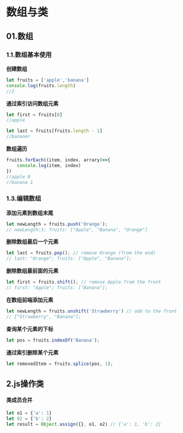 # 数组与类
## 01.数组

### 1.1.数组基本使用

**创建数组**
```js
let fruits = ['apple','banana']
console.log(fruits.length)
//2
```

**通过索引访问数组元素**
```js
let first = fruits[0]
//apple

let last = fruits[fruits.length - 1]
//bananer
```

**数组遍历**
```js
fruits.forEach((item, index, arrary)=>{
    console.log(item, index)
})
//apple 0
//banana 1
```

### 1.3.编辑数组

**添加元素到数组末尾**
```js
let newLength = fruits.push('Orange');
// newLength:3; fruits: ["Apple", "Banana", "Orange"]
```

**删除数组最后一个元素**
```js
let last = fruits.pop(); // remove Orange (from the end)
// last: "Orange"; fruits: ["Apple", "Banana"];
```

**删除数组最前面的元素**
```js
let first = fruits.shift(); // remove Apple from the front
// first: "Apple"; fruits: ["Banana"];
```

**在数组前端添加元素**
```js
let newLength = fruits.unshift('Strawberry') // add to the front
// ["Strawberry", "Banana"];
```

**查询某个元素的下标**
```js
let pos = fruits.indexOf('Banana');
```

**通过索引删除某个元素**
```js
let removedItem = fruits.splice(pos, 1);
```

## 2.js操作类

#### 类成员合并
```js
let o1 = {'a': 1}
let 02 = {'b': 2}
let result = Object.assign({}, o1, o2) // {'a': 1, 'b': 2}
```
